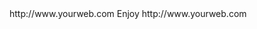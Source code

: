 <? xml version="1.0" ?>
<rss version="2.0">
<channel>
<title>KE Stream</title>
<description></description>
<link>http://www.yourweb.com</link>
<item>
<title>New Update 1/09/2017. Please Click on KE Updater to Update </title>
<description> Enjoy </description>
<link>http://www.yourweb.com</link>
</channel>
</rss>
